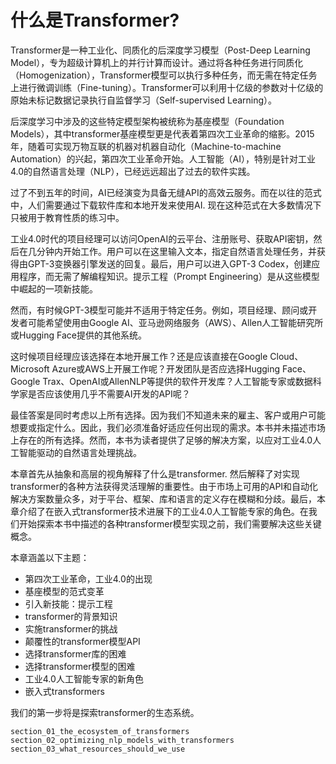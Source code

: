 # 什么是Transformer?

Transformer是一种工业化、同质化的后深度学习模型（Post-Deep Learning Model），专为超级计算机上的并行计算而设计。通过将各种任务进行同质化（Homogenization），Transformer模型可以执行多种任务，而无需在特定任务上进行微调训练（Fine-tuning）。Transformer可以利用十亿级的参数对十亿级的原始未标记数据记录执行自监督学习（Self-supervised Learning）。

后深度学习中涉及的这些特定模型架构被统称为基座模型（Foundation Models），其中transformer基座模型更是代表着第四次工业革命的缩影。2015年，随着可实现万物互联的机器对机器自动化（Machine-to-machine Automation）的兴起，第四次工业革命开始。人工智能（AI），特别是针对工业4.0的自然语言处理（NLP），已经远远超出了过去的软件实践。

过了不到五年的时间，AI已经演变为具备无缝API的高效云服务。而在以往的范式中，人们需要通过下载软件库和本地开发来使用AI. 现在这种范式在大多数情况下只被用于教育性质的练习中。

工业4.0时代的项目经理可以访问OpenAI的云平台、注册账号、获取API密钥，然后在几分钟内开始工作。用户可以在这里输入文本，指定自然语言处理任务，并获得由GPT-3变换器引擎发送的回复。最后，用户可以进入GPT-3 Codex，创建应用程序，而无需了解编程知识。提示工程（Prompt Engineering）是从这些模型中崛起的一项新技能。

然而，有时候GPT-3模型可能并不适用于特定任务。例如，项目经理、顾问或开发者可能希望使用由Google AI、亚马逊网络服务（AWS）、Allen人工智能研究所或Hugging Face提供的其他系统。

这时候项目经理应该选择在本地开展工作？还是应该直接在Google Cloud、Microsoft Azure或AWS上开展工作呢？开发团队是否应选择Hugging Face、Google Trax、OpenAI或AllenNLP等提供的软件开发库？人工智能专家或数据科学家是否应该使用几乎不需要AI开发的API呢？

最佳答案是同时考虑以上所有选择。因为我们不知道未来的雇主、客户或用户可能想要或指定什么。因此，我们必须准备好适应任何出现的需求。本书并未描述市场上存在的所有选择。然而，本书为读者提供了足够的解决方案，以应对工业4.0人工智能驱动的自然语言处理挑战。

本章首先从抽象和高层的视角解释了什么是transformer. 然后解释了对实现transformer的各种方法获得灵活理解的重要性。由于市场上可用的API和自动化解决方案数量众多，对于平台、框架、库和语言的定义存在模糊和分歧。最后，本章介绍了在嵌入式transformer技术进展下的工业4.0人工智能专家的角色。在我们开始探索本书中描述的各种transformer模型实现之前，我们需要解决这些关键概念。

本章涵盖以下主题：
- 第四次工业革命，工业4.0的出现
- 基座模型的范式变革
- 引入新技能：提示工程
- transformer的背景知识
- 实施transformer的挑战
- 颠覆性的transformer模型API
- 选择transformer库的困难
- 选择transformer模型的困难
- 工业4.0人工智能专家的新角色
- 嵌入式transformers

我们的第一步将是探索transformer的生态系统。

```toc
section_01_the_ecosystem_of_transformers
section_02_optimizing_nlp_models_with_transformers
section_03_what_resources_should_we_use
```
